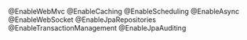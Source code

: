 

@EnableWebMvc
@EnableCaching
@EnableScheduling
@EnableAsync
@EnableWebSocket
@EnableJpaRepositories
@EnableTransactionManagement
@EnableJpaAuditing